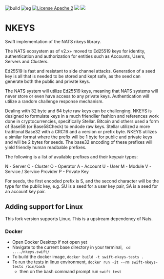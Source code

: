 ![build](https://github.com/nats-io/nkeys.swift/actions/workflows/swift.yml/badge.svg)
![eg](https://img.shields.io/badge/Powered%20By-NATS-green)
[![License Apache 2](https://img.shields.io/badge/License-Apache2-blue.svg)](https://www.apache.org/licenses/LICENSE-2.0)
[![](https://img.shields.io/endpoint?url=https%3A%2F%2Fswiftpackageindex.com%2Fapi%2Fpackages%2Fnats-io%2Fnkeys.swift%2Fbadge%3Ftype%3Dswift-versions)](https://swiftpackageindex.com/nats-io/nkeys.swift)
[![](https://img.shields.io/endpoint?url=https%3A%2F%2Fswiftpackageindex.com%2Fapi%2Fpackages%2Fnats-io%2Fnkeys.swift%2Fbadge%3Ftype%3Dplatforms)](https://swiftpackageindex.com/nats-io/nkeys.swift)



# NKEYS

Swift implementation of the NATS nkeys library.

The NATS ecosystem as of v2.x+ moved to Ed25519 keys for identity, authentication and authorization for entities such as Accounts, Users, Servers and Clusters.

Ed25519 is fast and resistant to side channel attacks. Generation of a seed key is all that is needed to be stored and kept safe, as the seed can generate both the public and private keys.

The NATS system will utilize Ed25519 keys, meaning that NATS systems will never store or even have access to any private keys. Authentication will utilize a random challenge response mechanism.

Dealing with 32 byte and 64 byte raw keys can be challenging. NKEYS is designed to formulate keys in a much friendlier fashion and references work done in cryptocurrencies, specifically Stellar. Bitcoin and others used a form of Base58 (or Base58Check) to endode raw keys. Stellar utilized a more traditonal Base32 with a CRC16 and a version or prefix byte. NKEYS utilizes a similar format where the prefix will be 1 byte for public and private keys and will be 2 bytes for seeds. The base32 encoding of these prefixes will yield friendly human readbable prefixes.

The following is a list of available prefixes and their keypair types:

N - Server
C - Cluster
O - Operator
A - Account
U - User
M - Module
V - Service / Service Provider
P - Private Key

For seeds, the first encoded prefix is S, and the second character will be the type for the public key, e.g. SU is a seed for a user key pair, SA is a seed for an account key pair.

## Adding support for Linux

This fork version supports Linux. This is a upstream dependency of Nats.

### Docker

- Open Docker Desktop if not open yet
- Navigate to the current base directory in your terminal, ` cd ..../nkeys.swift/`
- To build the docker image, `docker build -t swift-nkeys-tests .`
- To run the tests in linux environment, `docker run -it --rm swift-nkeys-tests /bin/bash`
    - then on the bash command prompt run `swift test`
